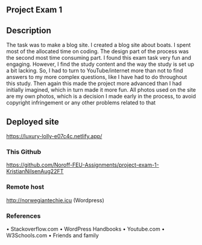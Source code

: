 ## Project Exam 1

## Description

The task was to make a blog site. I created a blog site about boats.
I spent most of the allocated time on coding. The design part of the process was the second 
most time consuming part.
I found this exam task very fun and engaging. However, I find the study content and the way 
the study is set up a bit lacking. So, I had to turn to YouTube/internet more than not to find 
answers to my more complex questions, like I have had to do throughout this study. 
Then again this made the project more advanced than I had initially imagined, which in turn 
made it more fun.
All photos used on the site are my own photos, which is a decision I made early in the 
process, to avoid copyright infringement or any other problems related to that


## Deployed site
https://luxury-lolly-e07c4c.netlify.app/

### This Github
https://github.com/Noroff-FEU-Assignments/project-exam-1-KristianNilsenAug22FT

### Remote host

http://norwegiantechie.icu (Wordpress)

### References


• Stackoverflow.com
• WordPress Handbooks
• Youtube.com
• W3Schools.com
• Friends and family
